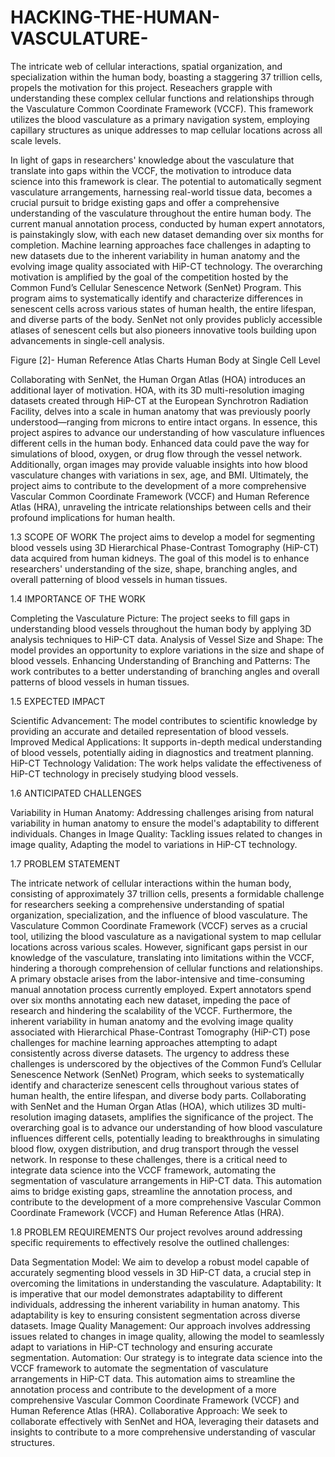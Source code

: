 # HACKING-THE-HUMAN-VASCULATURE-
The intricate web of cellular interactions, spatial organization, and specialization within the human body, boasting a staggering 37 trillion cells, propels the motivation for this project. Reseachers grapple with understanding these complex cellular functions and relationships through the Vasculature Common Coordinate Framework (VCCF). This framework utilizes the blood vasculature as a primary navigation system, employing capillary structures as unique addresses to map cellular locations across all scale levels.
 
 
In light of gaps in researchers' knowledge about the vasculature that translate into gaps within the VCCF, the motivation to introduce data science into this framework is clear. The potential to automatically segment vasculature arrangements, harnessing real-world tissue data, becomes a crucial pursuit to bridge existing gaps and offer a comprehensive understanding of the vasculature throughout the entire human body.
The current manual annotation process, conducted by human expert annotators, is painstakingly slow, with each new dataset demanding over six months for completion. Machine learning approaches face challenges in adapting to new datasets due to the inherent variability in human anatomy and the evolving image quality associated with HiP-CT technology.
The overarching motivation is amplified by the goal of the competition hosted by the Common Fund’s Cellular Senescence Network (SenNet) Program. This program aims to systematically identify and characterize differences in senescent cells across various states of human health, the entire lifespan, and diverse parts of the body. SenNet not only provides publicly accessible atlases of senescent cells but also pioneers innovative tools building upon advancements in single-cell analysis.
 
Figure [2]- Human Reference Atlas Charts Human Body at Single Cell Level

Collaborating with SenNet, the Human Organ Atlas (HOA) introduces an additional layer of motivation. HOA, with its 3D multi-resolution imaging datasets created through HiP-CT at the European Synchrotron Radiation Facility, delves into a scale in human anatomy that was previously poorly understood—ranging from microns to entire intact organs.
In essence, this project aspires to advance our understanding of how vasculature influences different cells in the human body. Enhanced data could pave the way for simulations of blood, oxygen, or drug flow through the vessel network. Additionally, organ images may provide valuable insights into how blood vasculature changes with variations in sex, age, and BMI. Ultimately, the project aims to contribute to the development of a more comprehensive Vascular Common Coordinate Framework (VCCF) and Human Reference Atlas (HRA), unraveling the intricate relationships between cells and their profound implications for human health.







1.3	SCOPE OF WORK
The project aims to develop a model for segmenting blood vessels using 3D Hierarchical Phase-Contrast Tomography (HiP-CT) data acquired from human kidneys. The goal of this model is to enhance researchers' understanding of the size, shape, branching angles, and overall patterning of blood vessels in human tissues.


1.4	IMPORTANCE OF THE WORK

Completing the Vasculature Picture: The project seeks to fill gaps in understanding 
blood vessels throughout the human body by applying 3D analysis techniques to HiP-CT
data. Analysis of Vessel Size and Shape: The model provides an opportunity to explore variations
in the size and shape of blood vessels.
Enhancing Understanding of Branching and Patterns: The work contributes to a better understanding
of branching angles and overall patterns of blood vessels in human tissues.

1.5	EXPECTED IMPACT

Scientific Advancement: The model contributes to scientific knowledge by providing an accurate
and detailed representation of blood vessels. Improved Medical Applications: It supports in-depth medical understanding of blood vessels, potentially aiding in diagnostics and treatment planning.
HiP-CT Technology Validation: The work helps validate the effectiveness of HiP-CT technology in precisely studying blood vessels.

1.6	ANTICIPATED CHALLENGES

Variability in Human Anatomy: Addressing challenges arising from natural variability
in human anatomy to ensure the model's adaptability to different individuals.
Changes in Image Quality: Tackling issues related to changes in image quality, 
Adapting the model to variations in HiP-CT technology.

1.7	PROBLEM STATEMENT

The intricate network of cellular interactions within the human body, consisting of approximately 37 trillion cells, presents a formidable challenge for researchers seeking a comprehensive understanding of spatial organization, specialization, and the influence of blood vasculature. The Vasculature Common Coordinate Framework (VCCF) serves as a crucial tool, utilizing the blood vasculature as a navigational system to map cellular locations across various scales. However, significant gaps persist in our knowledge of the vasculature, translating into limitations within the VCCF, hindering a thorough comprehension of cellular functions and relationships.
A primary obstacle arises from the labor-intensive and time-consuming manual annotation process currently employed. Expert annotators spend over six months annotating each new dataset, impeding the pace of research and hindering the scalability of the VCCF. Furthermore, the inherent variability in human anatomy and the evolving image quality associated with Hierarchical Phase-Contrast Tomography (HiP-CT) pose challenges for machine learning approaches attempting to adapt consistently across diverse datasets.
The urgency to address these challenges is underscored by the objectives of the Common Fund’s Cellular Senescence Network (SenNet) Program, which seeks to systematically identify and characterize senescent cells throughout various states of human health, the entire lifespan, and diverse body parts. Collaborating with SenNet and the Human Organ Atlas (HOA), which utilizes 3D multi-resolution imaging datasets, amplifies the significance of the project. The overarching goal is to advance our understanding of how blood vasculature influences different cells, potentially leading to breakthroughs in simulating blood flow, oxygen distribution, and drug transport through the vessel network.
In response to these challenges, there is a critical need to integrate data science into the VCCF framework, automating the segmentation of vasculature arrangements in HiP-CT data. This automation aims to bridge existing gaps, streamline the annotation process, and contribute to the development of a more comprehensive Vascular Common Coordinate Framework (VCCF) and Human Reference Atlas (HRA). 




1.8	PROBLEM REQUIREMENTS
Our project revolves around addressing specific requirements to effectively resolve the outlined challenges:

Data Segmentation Model: We aim to develop a robust model capable of accurately segmenting blood vessels in 3D HiP-CT data, a crucial step in overcoming the limitations in understanding the vasculature.
Adaptability: It is imperative that our model demonstrates adaptability to different individuals, addressing the inherent variability in human anatomy. This adaptability is key to ensuring consistent segmentation across diverse datasets.
Image Quality Management: Our approach involves addressing issues related to changes in image quality, allowing the model to seamlessly adapt to variations in HiP-CT technology and ensuring accurate segmentation.
Automation: Our strategy is to integrate data science into the VCCF framework to automate the segmentation of vasculature arrangements in HiP-CT data. This automation aims to streamline the annotation process and contribute to the development of a more comprehensive Vascular Common Coordinate Framework (VCCF) and Human Reference Atlas (HRA).
Collaborative Approach: We seek to collaborate effectively with SenNet and HOA, leveraging their datasets and insights to contribute to a more comprehensive understanding of vascular structures.
